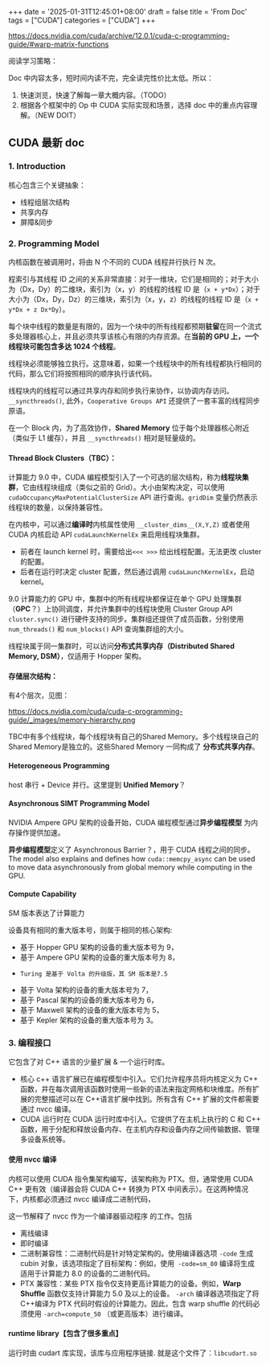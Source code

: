 +++
date = '2025-01-31T12:45:01+08:00'
draft = false
title = 'From Doc'
tags = ["CUDA"]
categories = ["CUDA"]
+++


https://docs.nvidia.com/cuda/archive/12.0.1/cuda-c-programming-guide/#warp-matrix-functions

阅读学习策略：

Doc 中内容太多，短时间内读不完，完全读完性价比太低。所以：
1. 快速浏览，快速了解每一章大概内容。（TODO）
2. 根据各个框架中的 Op 中 CUDA 实际实现和场景，选择 doc 中的重点内容理解。（NEW DOIT）

## CUDA 最新 doc
### 1. Introduction

核心包含三个关键抽象：

- 线程组层次结构
- 共享内存
- 屏障&同步

### 2. Programming Model

内核函数在被调用时，将由 N 个不同的 CUDA 线程并行执行 N 次。

程索引与其线程 ID 之间的关系非常直接：对于一维块，它们是相同的；对于大小为（Dx，Dy）的二维块，索引为（x，y）的线程的线程 ID 是（`x + y*Dx`）；对于大小为（Dx，Dy，Dz）的三维块，索引为（x，y，z）的线程的线程 ID 是（`x + y*Dx + z Dx*Dy`）。

每个块中线程的数量是有限的，因为一个块中的所有线程都预期**驻留**在同一个流式多处理器核心上，并且必须共享该核心有限的内存资源。在**当前的 GPU 上，一个线程块可能包含多达 1024 个线程**。

线程块必须能够独立执行。这意味着，如果一个线程块中的所有线程都执行相同的代码，那么它们将按照相同的顺序执行该代码。

线程块内的线程可以通过共享内存和同步执行来协作，以协调内存访问。`__syncthreads()`, 此外，`Cooperative Groups API` 还提供了一套丰富的线程同步原语。

在一个 Block 内，为了高效协作，**Shared Memory** 位于每个处理器核心附近（类似于 L1 缓存），并且 `__syncthreads()` 相对是轻量级的。

#### Thread Block Clusters（TBC）：

计算能力 9.0 中，CUDA 编程模型引入了一个可选的层次结构，称为**线程块集群**，它由线程块组成（类似之前的 Grid）。大小由架构决定，可以使用 `cudaOccupancyMaxPotentialClusterSize` API 进行查询。`gridDim` 变量仍然表示线程块的数量，以保持兼容性。

在内核中，可以通过**编译时**内核属性使用 `__cluster_dims__(X,Y,Z)` 或者使用 CUDA 内核启动 API `cudaLaunchKernelEx` 来启用线程块集群。

- 前者在 launch kernel 时，需要给出`<<< >>>` 给出线程配置。无法更改 cluster 的配置。
- 后者在运行时决定 cluster 配置，然后通过调用 `cudaLaunchKernelEx`，启动kernel。

9.0 计算能力的 GPU 中，集群中的所有线程块都保证在单个 GPU 处理集群（**GPC**？）上协同调度，并允许集群中的线程块使用 Cluster Group API `cluster.sync()` 进行硬件支持的同步。集群组还提供了成员函数，分别使用 `num_threads()` 和 `num_blocks()` API 查询集群组的大小。

线程块属于同一集群时，可以访问**分布式共享内存（Distributed Shared Memory, DSM）**，仅适用于 Hopper 架构。


#### 存储层次结构：

有4个层次，见图：

https://docs.nvidia.com/cuda/cuda-c-programming-guide/_images/memory-hierarchy.png

TBC中有多个线程块，每个线程块有自己的Shared Memory。多个线程块自己的Shared Memory是独立的。这些Shared Memory 一同构成了 **分布式共享内存**。

#### Heterogeneous Programming

host 串行 + Device 并行。这里提到 **Unified Memory**？

#### Asynchronous SIMT Programming Model

NVIDIA Ampere GPU 架构的设备开始，CUDA 编程模型通过**异步编程模型** 为内存操作提供加速。

**异步编程模型**定义了 Asynchronous Barrier？，用于 CUDA 线程之间的同步。The model also explains and defines how `cuda::memcpy_async` can be used to move data asynchronously from global memory while computing in the GPU.


#### Compute Capability

SM 版本表达了计算能力

设备具有相同的重大版本号，则属于相同的核心架构:

- 基于 Hopper GPU 架构的设备的重大版本号为 9，
- 基于 Ampere GPU 架构的设备的重大版本号为 8，
-     Turing 是基于 Volta 的升级版，其 SM 版本是7.5
- 基于 Volta 架构的设备的重大版本号为 7，
- 基于 Pascal 架构的设备的重大版本号为 6，
- 基于 Maxwell 架构的设备的重大版本号为 5，
- 基于 Kepler 架构的设备的重大版本号为 3。

### 3. 编程接口

它包含了对 C++ 语言的少量扩展 & 一个运行时库。

- 核心 c++ 语言扩展已在编程模型中引入。它们允许程序员将内核定义为 C++ 函数，并在每次调用该函数时使用一些新的语法来指定网格和块维度。所有扩展的完整描述可以在 C++语言扩展中找到。所有含有 C++ 扩展的文件都需要通过 nvcc 编译。
- CUDA 运行时在 CUDA 运行时库中引入。它提供了在主机上执行的 C 和 C++ 函数，用于分配和释放设备内存、在主机内存和设备内存之间传输数据、管理多设备系统等。

#### 使用 nvcc 编译

内核可以使用 CUDA 指令集架构编写，该架构称为 PTX。但，通常使用 CUDA C++ 更有效（编译器会将 CUDA C++ 转换为 PTX 中间表示）。在这两种情况下，内核都必须通过 nvcc 编译成二进制代码，

这一节解释了 nvcc 作为一个编译器驱动程序 的工作。包括 

- 离线编译
- 即时编译
- 二进制兼容性：二进制代码是针对特定架构的。使用编译器选项 `-code` 生成 cubin 对象，该选项指定了目标架构：例如，使用` -code=sm_80` 编译将生成适用于计算能力 8.0 的设备的二进制代码。
- PTX 兼容性：某些 PTX 指令仅支持更高计算能力的设备。例如，**Warp Shuffle** 函数仅支持计算能力 5.0 及以上的设备。 `-arch` 编译器选项指定了将 C++编译为 PTX 代码时假设的计算能力。因此，包含 warp shuffle 的代码必须使用 `-arch=compute_50` （或更高版本）进行编译。

#### runtime library【包含了很多重点】

运行时由 cudart 库实现，该库与应用程序链接. 就是这个文件了：`libcudart.so`

